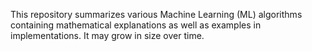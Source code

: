 This repository summarizes various Machine Learning (ML) algorithms containing mathematical explanations as well as examples in implementations. It may grow in size over time.
